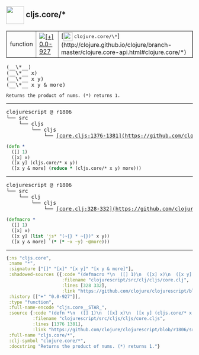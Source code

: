 ## <img width="48px" valign="middle" src="http://i.imgur.com/Hi20huC.png"> cljs.core/\*

 <table border="1">
<tr>
<td>function</td>
<td><a href="https://github.com/cljsinfo/api-refs/tree/0.0-927"><img valign="middle" alt="[+] 0.0-927" src="https://img.shields.io/badge/+-0.0--927-lightgrey.svg"></a> </td>
<td>
[<img height="24px" valign="middle" src="http://i.imgur.com/1GjPKvB.png"> <samp>clojure.core/\*</samp>](http://clojure.github.io/clojure/branch-master/clojure.core-api.html#clojure.core/*)
</td>
</tr>
</table>

 <samp>
(__\*__)<br>
(__\*__ x)<br>
(__\*__ x y)<br>
(__\*__ x y & more)<br>
</samp>

```
Returns the product of nums. (*) returns 1.
```

---

 <pre>
clojurescript @ r1806
└── src
    └── cljs
        └── cljs
            └── <ins>[core.cljs:1376-1381](https://github.com/clojure/clojurescript/blob/r1806/src/cljs/cljs/core.cljs#L1376-L1381)</ins>
</pre>

```clj
(defn *
  ([] 1)
  ([x] x)
  ([x y] (cljs.core/* x y))
  ([x y & more] (reduce * (cljs.core/* x y) more)))
```


---

 <pre>
clojurescript @ r1806
└── src
    └── clj
        └── cljs
            └── <ins>[core.clj:328-332](https://github.com/clojure/clojurescript/blob/r1806/src/clj/cljs/core.clj#L328-L332)</ins>
</pre>

```clj
(defmacro *
  ([] 1)
  ([x] x)
  ([x y] (list 'js* "(~{} * ~{})" x y))
  ([x y & more] `(* (* ~x ~y) ~@more)))
```

---

```clj
{:ns "cljs.core",
 :name "*",
 :signature ["[]" "[x]" "[x y]" "[x y & more]"],
 :shadowed-sources ({:code "(defmacro *\n  ([] 1)\n  ([x] x)\n  ([x y] (list 'js* \"(~{} * ~{})\" x y))\n  ([x y & more] `(* (* ~x ~y) ~@more)))",
                     :filename "clojurescript/src/clj/cljs/core.clj",
                     :lines [328 332],
                     :link "https://github.com/clojure/clojurescript/blob/r1806/src/clj/cljs/core.clj#L328-L332"}),
 :history [["+" "0.0-927"]],
 :type "function",
 :full-name-encode "cljs.core__STAR_",
 :source {:code "(defn *\n  ([] 1)\n  ([x] x)\n  ([x y] (cljs.core/* x y))\n  ([x y & more] (reduce * (cljs.core/* x y) more)))",
          :filename "clojurescript/src/cljs/cljs/core.cljs",
          :lines [1376 1381],
          :link "https://github.com/clojure/clojurescript/blob/r1806/src/cljs/cljs/core.cljs#L1376-L1381"},
 :full-name "cljs.core/*",
 :clj-symbol "clojure.core/*",
 :docstring "Returns the product of nums. (*) returns 1."}

```
